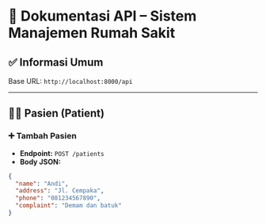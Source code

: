 # 📘 Dokumentasi API – Sistem Manajemen Rumah Sakit

## ✅ Informasi Umum
Base URL: `http://localhost:8000/api`

---

## 👨‍⚕️ Pasien (Patient)

### ➕ Tambah Pasien
- **Endpoint:** `POST /patients`
- **Body JSON:**
```json
{
  "name": "Andi",
  "address": "Jl. Cempaka",
  "phone": "081234567890",
  "complaint": "Demam dan batuk"
}
